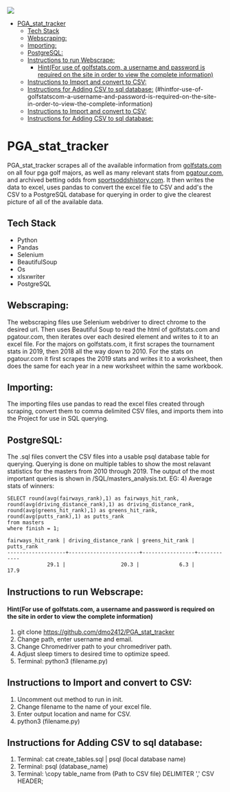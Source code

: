 ![](https://img.shields.io/github/stars/dmo2412/PGA_stat_tracker)
- [PGA_stat_tracker](#pga_stat_tracker)
  - [Tech Stack](#tech-stack)
  - [Webscraping:](#webscraping)
  - [Importing:](#importing)
  - [PostgreSQL:](#postgresql)
  - [Instructions to run Webscrape:](#instructions-to-run-webscrape)
      - [Hint(For use of golfstats.com, a username and password is required on the site in order to view the complete information)](#hintfor-use-of-golfstatscom-a-username-and-password-is-required-on-the-site-in-order-to-view-the-complete-information)
  - [Instructions to Import and convert to CSV:](#instructions-to-import-and-convert-to-csv)
  - [Instructions for Adding CSV to sql database:](#instructions-for-adding-csv-to-sql-database)
     (#hintfor-use-of-golfstatscom-a-username-and-password-is-required-on-the-site-in-order-to-view-the-complete-information)
  - [Instructions to Import and convert to CSV:](#instructions-to-import-and-convert-to-csv)
  - [Instructions for Adding CSV to sql database:](#instructions-for-adding-csv-to-sql-database)
# PGA_stat_tracker
PGA_stat_tracker scrapes all of the available information from [golfstats.com](golfstats.com) on all four pga golf majors, as well as many relevant stats from [pgatour.com](pgatour.com), and archived betting odds from [sportsoddshistory.com](sportsoddshistory.com). 
It then writes the data to excel, uses pandas to convert the excel file to CSV and add's the CSV to a PostgreSQL database for querying in order to give the clearest
picture of all of the available data.

## Tech Stack
* Python 
* Pandas
* Selenium
* BeautifulSoup
* Os
* xlsxwriter
* PostgreSQL

## Webscraping:
  The webscraping files use Selenium webdriver to direct chrome to the desired url. Then uses Beautiful Soup to read the html of golfstats.com and pgatour.com, 
  then iterates over each desired element and writes to it to an excel file. For the majors on golfstats.com, it first scrapes the tournament stats in 2019, then 2018
  all the way down to 2010. For the stats on pgatour.com it first scrapes the 2019 stats and writes it to a worksheet, then does the same for each year in a new 
  worksheet within the same workbook.
  
## Importing:
  The importing files use pandas to read the excel files created through scraping, convert them to comma delimited CSV files, and imports them into the Project for 
  use in SQL querying.
  
## PostgreSQL:
  The .sql files convert the CSV files into a usable psql database table for querying. Querying is done on multiple tables to show the most relavant statistics 
  for the masters from 2010 through 2019. The output of the most important queries is shown in /SQL/masters_analysis.txt. 
  EG:
    4) Average stats of winners:

    SELECT round(avg(fairways_rank),1) as fairways_hit_rank, round(avg(driving_distance_rank),1) as driving_distance_rank, round(avg(greens_hit_rank),1) as greens_hit_rank, round(avg(putts_rank),1) as putts_rank
    from masters
    where finish = 1;

    fairways_hit_rank | driving_distance_rank | greens_hit_rank | putts_rank 
    -------------------+-----------------------+-----------------+------------
                 29.1 |                  20.3 |             6.3 |       17.9


## Instructions to run Webscrape: 
#### Hint(For use of golfstats.com, a username and password is required on the site in order to view the complete information)
  1) git clone https://github.com/dmo2412/PGA_stat_tracker
  2) Change path, enter username and email.
  3) Change Chromedriver path to your chromedriver path.
  4) Adjust sleep timers to desired time to optimize speed.
  5) Terminal: python3 (filename.py)

## Instructions to Import and convert to CSV:
  1) Uncomment out method to run in init.
  2) Change filename to the name of your excel file.
  3) Enter output location and name for CSV.
  4) python3 (filename.py)
  
## Instructions for Adding CSV to sql database:
  1) Terminal: cat create_tables.sql | psql (local database name)
  2) Terminal: psql (database_name)
  3) Terminal: \copy table_name from (Path to CSV file) DELIMITER ',' CSV HEADER;

  
  
